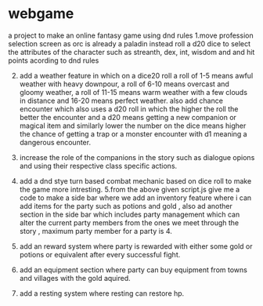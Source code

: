# webgame
a project to make an online fantasy game using dnd rules 
1.move profession selection screen as orc is already a paladin instead roll a d20 dice to select the attributes of the character such as streanth, dex, int, wisdom and and hit points acording to dnd rules

2. add a weather feature in which on a dice20 roll a roll of 1-5 means awful weather with heavy downpour, a roll of 6-10 means overcast and gloomy weather, a roll of 11-15 means warm weather with a few clouds in distance and 16-20 means perfect weather.
also add chance encounter which also uses a d20 roll in which the higher the roll the better the encounter and a d20 means getting a new companion or magical item and similarly lower the number on the dice means higher the chance of getting a trap or a monster encounter with d1 meaning a dangerous encounter.

3. increase the role of the companions in the story such as dialogue opions and using their respective class specific actions.

4. add a dnd stye turn based combat mechanic based on dice roll to make the game more intresting.
5.from the above given script.js give me a code to make a side bar where we add an inventory feature where i can add items for the party such as potions and gold , also ad another section in the side bar which includes party management which can alter the current party members from the ones we meet through the story , maximum party member for a party is 4.
6. add an reward system where party is rewarded with either some gold or potions or equivalent after every successful fight.
7. add an equipment section where party can buy equipment from towns and villages with the gold aquired.
8. add a resting system where resting can restore hp.
